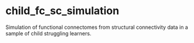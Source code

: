 # child_fc_sc_simulation
Simulation of functional connectomes from structural connectivity data in a sample of child struggling learners.
